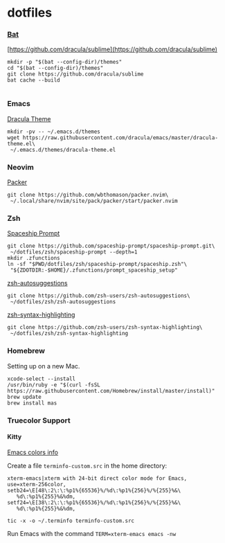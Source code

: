 # dotfiles

### [Bat](https://github.com/sharkdp/bat)

[https://github.com/dracula/sublime](https://github.com/dracula/sublime)

```shell
mkdir -p "$(bat --config-dir)/themes"
cd "$(bat --config-dir)/themes"
git clone https://github.com/dracula/sublime
bat cache --build


```

### Emacs

[Dracula Theme](https://github.com/dracula/emacs)

```shell
mkdir -pv -- ~/.emacs.d/themes
wget https://raw.githubusercontent.com/dracula/emacs/master/dracula-theme.el\
 ~/.emacs.d/themes/dracula-theme.el
```

### Neovim

[Packer](https://github.com/wbthomason/packer.nvim)

```shell
git clone https://github.com/wbthomason/packer.nvim\
 ~/.local/share/nvim/site/pack/packer/start/packer.nvim
```

### Zsh

[Spaceship Prompt](https://github.com/spaceship-prompt/spaceship-prompt)

```shell
git clone https://github.com/spaceship-prompt/spaceship-prompt.git\
 ~/dotfiles/zsh/spaceship-prompt --depth=1
mkdir .zfunctions
ln -sf "$PWD/dotfiles/zsh/spaceship-prompt/spaceship.zsh"\
 "${ZDOTDIR:-$HOME}/.zfunctions/prompt_spaceship_setup"
```

[zsh-autosuggestions](https://github.com/zsh-users/zsh-autosuggestions)

```shell
git clone https://github.com/zsh-users/zsh-autosuggestions\
 ~/dotfiles/zsh/zsh-autosuggestions
```

[zsh-syntax-highlighting](https://github.com/zsh-users/zsh-syntax-highlighting)

```shell
git clone https://github.com/zsh-users/zsh-syntax-highlighting\
 ~/dotfiles/zsh/zsh-syntax-highlighting
```

### Homebrew

Setting up on a new Mac.

```shell
xcode-select --install
/usr/bin/ruby -e "$(curl -fsSL https://raw.githubusercontent.com/Homebrew/install/master/install)"
brew update
brew install mas
```

### Truecolor Support

#### Kitty

[Emacs colors info](https://www.gnu.org/software/emacs/manual/html_node/efaq/Colors-on-a-TTY.html)

Create a file `terminfo-custom.src` in the home directory:

```shell
xterm-emacs|xterm with 24-bit direct color mode for Emacs,
use=xterm-256color,
setb24=\E[48\:2\:\:%p1%{65536}%/%d\:%p1%{256}%/%{255}%&\
   %d\:%p1%{255}%&%dm,
setf24=\E[38\:2\:\:%p1%{65536}%/%d\:%p1%{256}%/%{255}%&\
   %d\:%p1%{255}%&%dm,
```

```shell
tic -x -o ~/.terminfo terminfo-custom.src
```

Run Emacs with the command `TERM=xterm-emacs emacs -nw`

